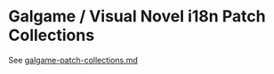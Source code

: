 # Galgame / Visual Novel i18n Patch Collections

See [galgame-patch-collections.md](galgame-patch-collections.md)
